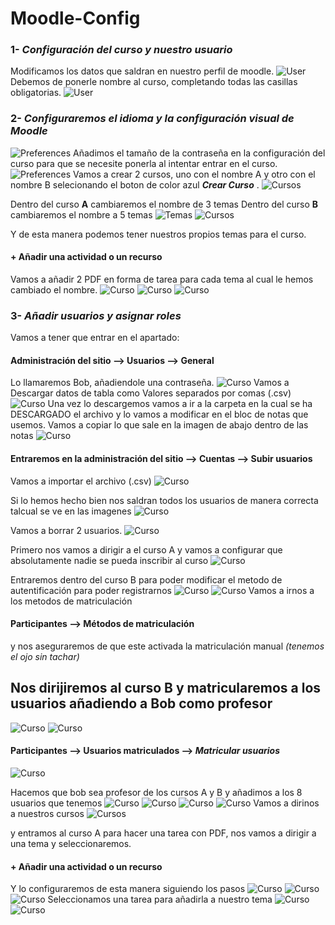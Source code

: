 # Moodle-Config
### 1- *Configuración del curso y nuestro usuario*
Modificamos los datos que saldran en nuestro perfil de moodle.
![User](1.png)
Debemos de ponerle nombre al curso, completando todas las casillas obligatorias.
![User](2.png)
### 2- *Configuraremos el idioma y la configuración visual de Moodle*
![Preferences](3.png)
Añadimos el tamaño de la contraseña en la configuración del curso para que se necesite ponerla al intentar entrar en el curso.
![Preferences](4.png)
Vamos a crear 2 cursos, uno con el nombre A y otro con el nombre B selecionando el boton de color azul ***Crear Curso*** .
![Cursos](4.1.png)

Dentro del curso **A** cambiaremos el nombre de 3 temas
Dentro del curso **B** cambiaremos el nombre a 5 temas
![Temas](3.1.png)
![Cursos](5.1.png)

Y de esta manera podemos tener nuestros propios temas para el curso.
#### + Añadir una actividad o un recurso
Vamos a añadir 2 PDF en forma de tarea para cada tema al cual le hemos cambiado el nombre.
![Curso](13.png)
![Curso](14.png)
![Curso](15.png)
### 3- *Añadir usuarios y asignar roles*
Vamos a tener que entrar en el apartado:
#### Administración del sitio --> Usuarios --> General 
Lo llamaremos Bob, añadiendole una contraseña.
![Curso](16.png)
Vamos a Descargar datos de tabla como Valores separados por comas (.csv)
![Curso](17.png)
Una vez lo descargemos vamos a ir a la carpeta en la cual se ha DESCARGADO el archivo y lo vamos a modificar en el bloc de notas que usemos.
Vamos a copiar lo que sale en la imagen de abajo dentro de las notas
![Curso](18.png)

#### Entraremos en la administración del sitio --> Cuentas --> Subir usuarios
Vamos a importar el archivo (.csv)
![Curso](19.png)

Si lo hemos hecho bien nos saldran todos los usuarios de manera correcta talcual se ve en las imagenes
![Curso](20.png)

Vamos a borrar 2 usuarios.
![Curso](21.png)

Primero nos vamos a dirigir a el curso A y vamos a configurar que absolutamente nadie se pueda inscribir al curso
![Curso](21.png)

Entraremos dentro del curso B para poder modificar el metodo de autentificación para poder registrarnos
![Curso](26.png)
![Curso](27.png)
Vamos a irnos a los metodos de matriculación

#### Participantes --> Métodos de matriculación
y nos aseguraremos de que este activada la matriculación manual *(tenemos el ojo sin tachar)*
## Nos dirijiremos al curso B y matricularemos a los usuarios añadiendo a Bob como profesor
![Curso](25.png)
![Curso](29.png)
#### Participantes --> Usuarios matriculados --> *Matricular usuarios*
![Curso](27.png)

Hacemos que bob sea profesor de los cursos A y B y añadimos a los 8 usuarios que tenemos
![Curso](31.png)
![Curso](32.png)
![Curso](28.png)
![Curso](33.png)
Vamos a dirinos a nuestros cursos 
![Cursos](4.1.png)

y entramos al curso A para hacer una tarea con PDF, nos vamos a dirigir a una tema y seleccionaremos.

#### + Añadir una actividad o un recurso
Y lo configuraremos de esta manera siguiendo los pasos
![Curso](31.png)
![Curso](34.png)
![Curso](36.png)
Seleccionamos una tarea para añadirla a nuestro tema
![Curso](35.png)
![Curso](37.png)







